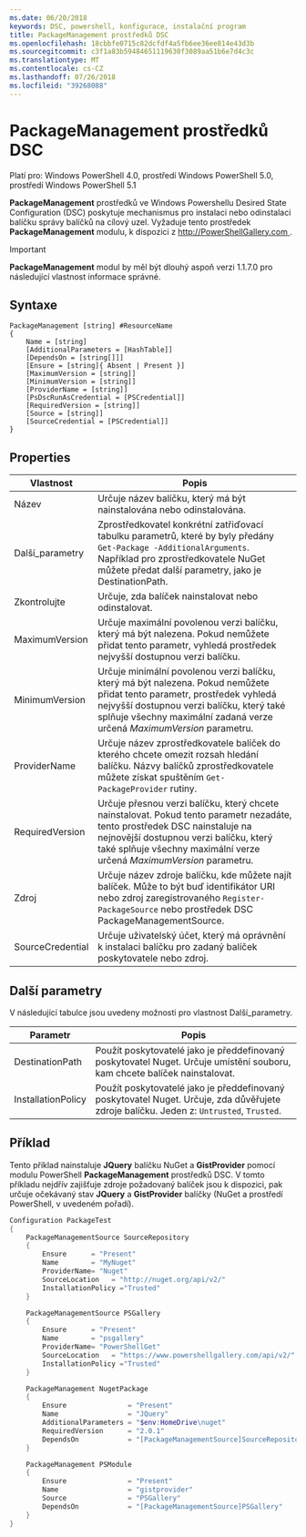 ```yaml
---
ms.date: 06/20/2018
keywords: DSC, powershell, konfigurace, instalační program
title: PackageManagement prostředků DSC
ms.openlocfilehash: 18cbbfe0715c82dcfdf4a5fb6ee36ee814e43d3b
ms.sourcegitcommit: c3f1a83b59484651119630f3089aa51b6e7d4c3c
ms.translationtype: MT
ms.contentlocale: cs-CZ
ms.lasthandoff: 07/26/2018
ms.locfileid: "39268088"
---
```

# <a name="dsc-packagemanagement-resource"></a>PackageManagement prostředků DSC

Platí pro: Windows PowerShell 4.0, prostředí Windows PowerShell 5.0, prostředí Windows PowerShell 5.1

**PackageManagement** prostředků ve Windows Powershellu Desired State Configuration (DSC) poskytuje mechanismus pro instalaci nebo odinstalaci balíčku správy balíčků na cílový uzel. Vyžaduje tento prostředek **PackageManagement** modulu, k dispozici z [ http://PowerShellGallery.com ](http://PowerShellGallery.com).

> [!IMPORTANT]
> **PackageManagement** modul by měl být dlouhý aspoň verzi 1.1.7.0 pro následující vlastnost informace správné.

## <a name="syntax"></a>Syntaxe

```
PackageManagement [string] #ResourceName
{
    Name = [string]
    [AdditionalParameters = [HashTable]]
    [DependsOn = [string[]]]
    [Ensure = [string]{ Absent | Present }]
    [MaximumVersion = [string]]
    [MinimumVersion = [string]]
    [ProviderName = [string]]
    [PsDscRunAsCredential = [PSCredential]]
    [RequiredVersion = [string]]
    [Source = [string]]
    [SourceCredential = [PSCredential]]
}
```

## <a name="properties"></a>Properties

| Vlastnost | Popis |
| --- | --- |
| Název| Určuje název balíčku, který má být nainstalována nebo odinstalována.|
| Další_parametry| Zprostředkovatel konkrétní zatřiďovací tabulku parametrů, které by byly předány `Get-Package -AdditionalArguments`. Například pro zprostředkovatele NuGet můžete předat další parametry, jako je DestinationPath.|
| Zkontrolujte| Určuje, zda balíček nainstalovat nebo odinstalovat.|
| MaximumVersion|Určuje maximální povolenou verzi balíčku, který má být nalezena. Pokud nemůžete přidat tento parametr, vyhledá prostředek nejvyšší dostupnou verzi balíčku.|
| MinimumVersion|Určuje minimální povolenou verzi balíčku, který má být nalezena. Pokud nemůžete přidat tento parametr, prostředek vyhledá nejvyšší dostupnou verzi balíčku, který také splňuje všechny maximální zadaná verze určená _MaximumVersion_ parametru.|
| ProviderName| Určuje název zprostředkovatele balíček do kterého chcete omezit rozsah hledání balíčku. Názvy balíčků zprostředkovatele můžete získat spuštěním `Get-PackageProvider` rutiny.|
| RequiredVersion| Určuje přesnou verzi balíčku, který chcete nainstalovat. Pokud tento parametr nezadáte, tento prostředek DSC nainstaluje na nejnovější dostupnou verzi balíčku, který také splňuje všechny maximální verze určená _MaximumVersion_ parametru.|
| Zdroj| Určuje název zdroje balíčku, kde můžete najít balíček. Může to být buď identifikátor URI nebo zdroj zaregistrovaného `Register-PackageSource` nebo prostředek DSC PackageManagementSource.|
| SourceCredential | Určuje uživatelský účet, který má oprávnění k instalaci balíčku pro zadaný balíček poskytovatele nebo zdroj.|

## <a name="additional-parameters"></a>Další parametry

V následující tabulce jsou uvedeny možnosti pro vlastnost Další_parametry.

| Parametr | Popis |
| --- | --- |
| DestinationPath| Použít poskytovatelé jako je předdefinovaný poskytovatel Nuget. Určuje umístění souboru, kam chcete balíček nainstalovat.|
| InstallationPolicy| Použít poskytovatelé jako je předdefinovaný poskytovatel Nuget. Určuje, zda důvěřujete zdroje balíčku. Jeden z: `Untrusted`, `Trusted`.|

## <a name="example"></a>Příklad

Tento příklad nainstaluje **JQuery** balíčku NuGet a **GistProvider** pomocí modulu PowerShell **PackageManagement** prostředků DSC. V tomto příkladu nejdřív zajišťuje zdroje požadovaný balíček jsou k dispozici, pak určuje očekávaný stav **JQuery** a **GistProvider** balíčky (NuGet a prostředí PowerShell, v uvedeném pořadí).

```powershell
Configuration PackageTest
{
    PackageManagementSource SourceRepository
    {
        Ensure      = "Present"
        Name        = "MyNuget"
        ProviderName= "Nuget"
        SourceLocation   = "http://nuget.org/api/v2/"
        InstallationPolicy ="Trusted"
    }

    PackageManagementSource PSGallery
    {
        Ensure      = "Present"
        Name        = "psgallery"
        ProviderName= "PowerShellGet"
        SourceLocation   = "https://www.powershellgallery.com/api/v2/"
        InstallationPolicy ="Trusted"
    }

    PackageManagement NugetPackage
    {
        Ensure               = "Present"
        Name                 = "JQuery"
        AdditionalParameters = "$env:HomeDrive\nuget"
        RequiredVersion      = "2.0.1"
        DependsOn            = "[PackageManagementSource]SourceRepository"
    }

    PackageManagement PSModule
    {
        Ensure               = "Present"
        Name                 = "gistprovider"
        Source               = "PSGallery"
        DependsOn            = "[PackageManagementSource]PSGallery"
    }
}
```